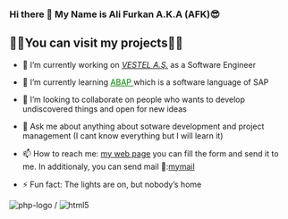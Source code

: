 ### Hi there 👋 My Name is Ali Furkan A.K.A (AFK)😎

<!--
**alifurkankurtoglu/alifurkankurtoglu** is a ✨ _special_ ✨ repository because its `README.md` (this file) appears on your GitHub profile.

Here are some ideas to get you started:

- 🔭 I’m currently working on ...
- 🌱 I’m currently learning ...
- 👯 I’m looking to collaborate on ...
- 🤔 I’m looking for help with ...
- 💬 Ask me about ...
- 📫 How to reach me: ...
- 😄 Pronouns: ...
- ⚡ Fun fact: ...
-->

<h2>🧑‍🚀You can visit my projects🧑‍🚀</h2>

- 🔭 I’m currently working on <i><a href="https://www.vestel.com.tr" target="_blank">VESTEL A.Ş.</a></i> as a Software Engineer

- 🌱 I’m currently learning <u style="color:green"> ABAP </u>which is a software language of SAP
  
- 👯 I’m looking to collaborate on people who wants to develop undiscovered things and open for new ideas
  
- 💬 Ask me about anything about sotware development and project management (I cant know everything but I will learn it)
  
- 📫 How to reach me: <a href="https://thekingafk.com.tr" target="_blank">my web page</a> you can fill the form and send it to me. In additionaly, you can send mail 📧:<a href="mailto:kurtoglualifurkan@gmail.com">mymail</a>

- ⚡ Fun fact: The lights are on, but nobody’s home
  
![php-logo](https://github.com/alifurkankurtoglu/alifurkankurtoglu/assets/98460384/c13dae4e-f512-456f-b353-876e89783472) / ![html5](https://github.com/alifurkankurtoglu/alifurkankurtoglu/assets/98460384/76057842-dfdd-49b7-a08a-240a0f6d2b59)
